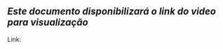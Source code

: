 *Este documento disponibilizará o link do video para visualização*
-----------------------------------------------
Link: 
